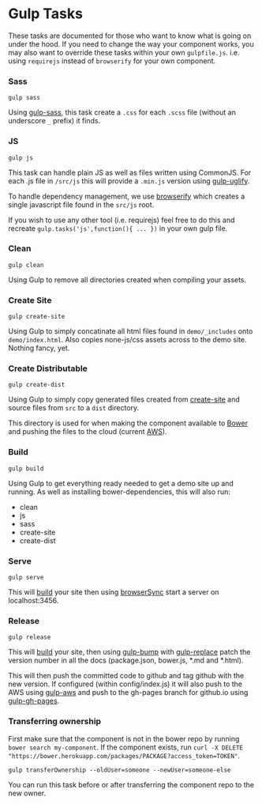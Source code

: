 # Gulp Tasks

These tasks are documented for those who want to know what is going on under the hood.  If you need to change the way your component works, you may also want to override these tasks within your own `gulpfile.js`. i.e. using `requirejs` instead of `browserify` for your own component.

### Sass

`gulp sass`

Using [gulp-sass](https://github.com/dlmanning/gulp-sass), this task create a `.css` for each `.scss` file (without an underscore `_` prefix) it finds.

### JS

`gulp js`

This task can handle plain JS as well as files written using CommonJS. For each .js file in `/src/js` this will provide a `.min.js` version using [gulp-uglify](https://www.npmjs.com/package/gulp-uglify).

To handle dependency management, we use [browserify](https://www.npmjs.com/package/browserify) which creates a single javascript file found in the `src/js` root.

If you wish to use any other tool (i.e. requirejs) feel free to do this and recreate `gulp.tasks('js',function(){ ... })` in your own gulp file.

### Clean

`gulp clean`

Using Gulp to remove all directories created when compiling your assets.

### Create Site

`gulp create-site`

Using Gulp to simply concatinate all html files found in `demo/_includes` onto `demo/index.html`. Also copies none-js/css assets across to the demo site. Nothing fancy, yet.


### Create Distributable

`gulp create-dist`

Using Gulp to simply copy generated files created from [create-site](#create-site) and source files from `src` to a `dist` directory.

This directory is used for when making the component available to [Bower](http://bower.io/) and pushing the files to the cloud (current [AWS](http://aws.amazon.com/s3/)).

### Build

`gulp build`

Using Gulp to get everything ready needed to get a demo site up and running.  As well as installing bower-dependencies, this will also run:

  * clean
  * js
  * sass
  * create-site
  * create-dist

### Serve

`gulp serve`

This will [build](#build) your site then using [browserSync](https://www.npmjs.com/package/browser-sync) start a server on localhost:3456.


### Release

`gulp release`

This will [build](#build) your site, then using [gulp-bump](https://www.npmjs.com/package/gulp-bump) with [gulp-replace](https://www.npmjs.com/package/gulp-replace) patch the version number in all the docs (package.json, bower.js, *.md and *.html).

This will then push the committed code to github and tag github with the new version. If configured (within config/index.js) it will also push to the AWS using [gulp-aws](https://www.npmjs.com/package/gulp-aws) and push to the gh-pages branch for github.io using [gulp-gh-pages](https://www.npmjs.com/package/gulp-gh-pages).


### Transferring ownership

First make sure that the component is not in the bower repo by running `bower search my-component`. If the component exists, run `curl -X DELETE "https://bower.herokuapp.com/packages/PACKAGE?access_token=TOKEN"`.

`gulp transferOwnership --oldUser=someone --newUser=someone-else`

You can run this task before or after transferring the component repo to the new owner.
